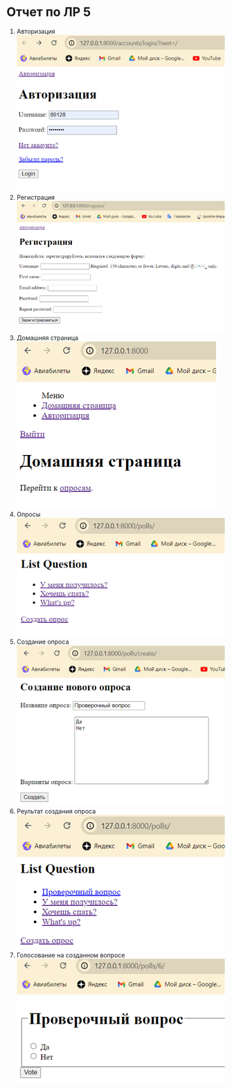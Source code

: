 # Отчет по ЛР 5
1. Авторизация
![Картинка1](img/2-1.png)
2. Регистрация
![Картинка2](img/2-2.png)
4. Домашняя страница
![Картинка3](img/2-3.png)
6. Опросы
![Картинка4](img/2-4.png)
8. Создание опроса
![Картинка5](img/2-5.png)
10. Реультат создания опроса
![Картинка6](img/2-6.png)
12. Голосование на созданном вопросе
![Картинка7](img/2-7.png)
